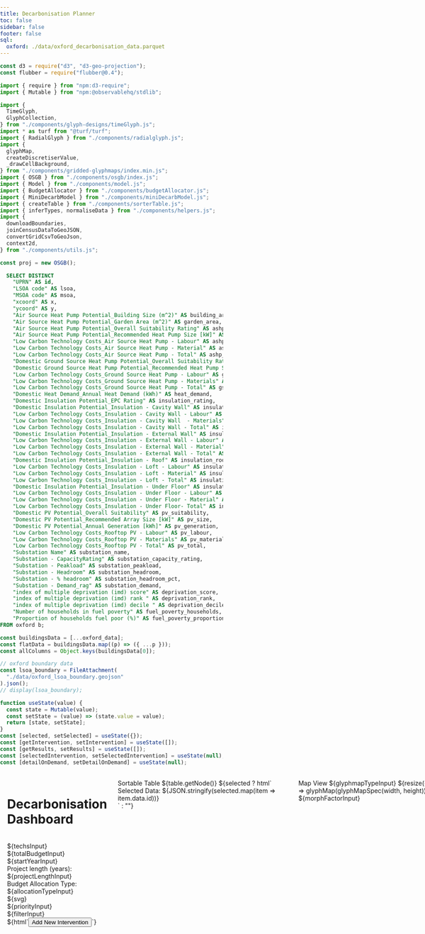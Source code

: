 ```yaml
---
title: Decarbonisation Planner
toc: false
sidebar: false
footer: false
sql:
  oxford: ./data/oxford_decarbonisation_data.parquet
---
```


<!-- ------------ Imports ------------ -->

```js
const d3 = require("d3", "d3-geo-projection");
const flubber = require("flubber@0.4");

import { require } from "npm:d3-require";
import { Mutable } from "npm:@observablehq/stdlib";

import {
  TimeGlyph,
  GlyphCollection,
} from "./components/glyph-designs/timeGlyph.js";
import * as turf from "@turf/turf";
import { RadialGlyph } from "./components/radialglyph.js";
import {
  glyphMap,
  createDiscretiserValue,
  _drawCellBackground,
} from "./components/gridded-glyphmaps/index.min.js";
import { OSGB } from "./components/osgb/index.js";
import { Model } from "./components/model.js";
import { BudgetAllocator } from "./components/budgetAllocator.js";
import { MiniDecarbModel } from "./components/miniDecarbModel.js";
import { createTable } from "./components/sorterTable.js";
import { inferTypes, normaliseData } from "./components/helpers.js";
import {
  downloadBoundaries,
  joinCensusDataToGeoJSON,
  convertGridCsvToGeoJson,
  context2d,
} from "./components/utils.js";
```

```js
const proj = new OSGB();
```

<!-- ---------------- Data ---------------- -->

```sql id=oxford_data
  SELECT DISTINCT
    "UPRN" AS id,
    "LSOA code" AS lsoa,
    "MSOA code" AS msoa,
    "xcoord" AS x,
    "ycoord" AS y,
    "Air Source Heat Pump Potential_Building Size (m^2)" AS building_area,
    "Air Source Heat Pump Potential_Garden Area (m^2)" AS garden_area,
    "Air Source Heat Pump Potential_Overall Suitability Rating" AS ashp_suitability,
    "Air Source Heat Pump Potential_Recommended Heat Pump Size [kW]" AS ashp_size,
    "Low Carbon Technology Costs_Air Source Heat Pump - Labour" AS ashp_labour,
    "Low Carbon Technology Costs_Air Source Heat Pump - Material" AS ashp_material,
    "Low Carbon Technology Costs_Air Source Heat Pump - Total" AS ashp_total,
    "Domestic Ground Source Heat Pump Potential_Overall Suitability Rating" AS gshp_suitability,
    "Domestic Ground Source Heat Pump Potential_Recommended Heat Pump Size [kW]" AS gshp_size,
    "Low Carbon Technology Costs_Ground Source Heat Pump - Labour" AS gshp_labour,
    "Low Carbon Technology Costs_Ground Source Heat Pump - Materials" AS gshp_material,
    "Low Carbon Technology Costs_Ground Source Heat Pump - Total" AS gshp_total,
    "Domestic Heat Demand_Annual Heat Demand (kWh)" AS heat_demand,
    "Domestic Insulation Potential_EPC Rating" AS insulation_rating,
    "Domestic Insulation Potential_Insulation - Cavity Wall" AS insulation_cwall,
    "Low Carbon Technology Costs_Insulation - Cavity Wall - Labour" AS insulation_cwall_labour,
    "Low Carbon Technology Costs_Insulation - Cavity Wall  - Materials" AS insulation_cwall_materials,
    "Low Carbon Technology Costs_Insulation - Cavity Wall - Total" AS insulation_cwall_total,
    "Domestic Insulation Potential_Insulation - External Wall" AS insulation_ewall,
    "Low Carbon Technology Costs_Insulation - External Wall - Labour" AS insulation_ewall_labour,
    "Low Carbon Technology Costs_Insulation - External Wall - Material" AS insulation_ewall_materials,
    "Low Carbon Technology Costs_Insulation - External Wall - Total" AS insulation_ewall_total,
    "Domestic Insulation Potential_Insulation - Roof" AS insulation_roof,
    "Low Carbon Technology Costs_Insulation - Loft - Labour" AS insulation_roof_labour,
    "Low Carbon Technology Costs_Insulation - Loft - Material" AS insulation_roof_materials,
    "Low Carbon Technology Costs_Insulation - Loft - Total" AS insulation_roof_total,
    "Domestic Insulation Potential_Insulation - Under Floor" AS insulation_floor,
    "Low Carbon Technology Costs_Insulation - Under Floor - Labour" AS insulation_floor_labour,
    "Low Carbon Technology Costs_Insulation - Under Floor - Material" AS insulation_floor_materials,
    "Low Carbon Technology Costs_Insulation - Under Floor- Total" AS insulation_floor_total,
    "Domestic PV Potential_Overall Suitability" AS pv_suitability,
    "Domestic PV Potential_Recommended Array Size [kW]" AS pv_size,
    "Domestic PV Potential_Annual Generation [kWh]" AS pv_generation,
    "Low Carbon Technology Costs_Rooftop PV - Labour" AS pv_labour,
    "Low Carbon Technology Costs_Rooftop PV - Materials" AS pv_material,
    "Low Carbon Technology Costs_Rooftop PV - Total" AS pv_total,
    "Substation Name" AS substation_name,
    "Substation - CapacityRating" AS substation_capacity_rating,
    "Substation - Peakload" AS substation_peakload,
    "Substation - Headroom" AS substation_headroom,
    "Substation - % headroom" AS substation_headroom_pct,
    "Substation - Demand_rag" AS substation_demand,
    "index of multiple deprivation (imd) score" AS deprivation_score,
    "index of multiple deprivation (imd) rank " AS deprivation_rank,
    "index of multiple deprivation (imd) decile " AS deprivation_decile,
    "Number of households in fuel poverty" AS fuel_poverty_households,
    "Proportion of households fuel poor (%)" AS fuel_poverty_proportion
FROM oxford b;
```

```js
const buildingsData = [...oxford_data];
const flatData = buildingsData.map((p) => ({ ...p }));
const allColumns = Object.keys(buildingsData[0]);
```

```js
// oxford boundary data
const lsoa_boundary = FileAttachment(
  "./data/oxford_lsoa_boundary.geojson"
).json();
// display(lsoa_boundary);
```

<!-- ------------ Getter-Setter ------------ -->

```js
function useState(value) {
  const state = Mutable(value);
  const setState = (value) => (state.value = value);
  return [state, setState];
}
const [selected, setSelected] = useState({});
const [getIntervention, setIntervention] = useState([]);
const [getResults, setResults] = useState([]);
const [selectedIntervention, setSelectedIntervention] = useState(null);
const [detailOnDemand, setDetailOnDemand] = useState(null);
```

<!-------- Stylesheets -------->
<link
  rel="stylesheet"
  href="https://cdn.jsdelivr.net/npm/bulma@1.0.0/css/bulma.min.css"
>

<link rel="stylesheet" href="https://cdnjs.cloudflare.com/ajax/libs/font-awesome/6.0.0-beta3/css/all.min.css">

<link
  rel="stylesheet"
  href="./styles/dashboard.css"
>

<style>
body, html {
  height: 100%;
  margin: 0 !important;
  /* overflow: hidden; */
  padding: 0;
}

#observablehq-main, #observablehq-header, #observablehq-footer {
    margin: 0 !important;
    /* width: 100% !important; */
    max-width: 100% !important;
}

#observablehq-center {
  margin: 0.5rem !important;
}

.grid {
  margin: 0 !important;
}

.grid-container {
    display: grid;
    grid-template-columns: 1fr 4fr;
    grid-template-rows: repeat(2, 1fr) 1fr;
    gap: 8px; /* gap between grid items */
    padding: 8px;
    height: 92vh;
  }

  /* Left panel boxes */
  #left-panel {
     /* Spans 2 rows */
    display: grid;
    /* grid-template-rows: 1fr 1fr; Two equal rows */
    gap: 8px;
  }


  /* Right panel boxes */
  #main-panel {
    /*grid-row: span 2;  Spans 2 rows */
    display: grid;
    grid-template-rows: 4fr 2fr;
    height: 92vh;
    gap: 8px;
  }

  .main-top {
    display: grid;
    grid-template-columns: 1fr 1fr; /* Split into two equal columns */
    gap: 8px;
  }

  /* Main panel bottom, split into two sections */
  .main-bottom {
    /* grid-row: 2 / 3; Takes the second row */
    display: grid;
    grid-template-columns: 3fr 1fr; /* Split bottom row into 1/3 ratio */
    gap: 8px;
  }

    .card {
      /* display: flex; /* Use Flexbox */
      /* justify-content: center; Horizontally center content */
      /* align-items: center; Vertically center content */
      /* text-align: center; Center text alignment for multiline */ */
      border: 1px dark-grey solid;
      padding: 8px;
      margin: 0 !important;
      box-sizing: border-box; /* Ensure padding is included in height calculations */
    }

  .main-top,
  .main-bottom .card {
      height: 100%; /* Let the grid layout define height naturally */
  }

.dragging {
  opacity: 0.5;
  cursor: grabbing;
}

#interventions-list li {
  transition: background-color 0.3s;
}

#interventions-list li:hover {
  background-color: #f9f9f9;
}

#interventions-list li.selected {
  background-color: #e0f7fa; /* Light cyan for selection */
  font-weight: bold;
  border-left: 4px solid #00bcd4; /* Accent border */
}

.buttons {
      margin-left: auto;
    }

.buttons button {
  margin-left: 5px;
  border: none;
  background: none;
  cursor: pointer;
  color: #007bff;
}

.buttons button:hover {
  color: #0056b3;
}

</style>

<!-- ---------------- HTML Layout ---------------- -->

<div class="grid-container" style="padding:8px; height:92vh;">
  <!-- Left panel (two boxes, stacked vertically) -->
  <div id="left-panel">
    <div id="project-properties" class="card">
      <h1>Decarbonisation Dashboard</h1>
      <br>
      <div class="form-group">
        ${techsInput}
      </div>
      <div class="form-group">
        ${totalBudgetInput}
      </div>
      <div class="form-group">
        ${startYearInput}
      </div>
      <div class="form-group">
        <label for="total-budget">Project length (years):</label>
        ${projectLengthInput}
      </div>
      <div class="form-group">
      <label for="total-budget">Budget Allocation Type:</label>
        ${allocationTypeInput}
      </div>
        ${svg}
      <div class="form-group">
        ${priorityInput}
      </div>
      <div class="form-group">
        ${filterInput}
      </div>
      <div class="form-group">
        ${html`<button class="create-btn" type="button" onclick=${addNewIntervention}>
          Add New Intervention
        </button>`}
      </div>
    </div>
  </div>
  <!-- Main panel (right side) -->
  <div id="main-panel">
    <!-- <div class="card main-top">Map View</div> -->
    <div class="main-top">
      <div class="card" style="overflow-x:hidden; min-width: 400px;">
      Sortable Table
      ${table.getNode()}
      ${selected ? html`<div>Selected Data: ${JSON.stringify(selected.map(item => item.data.id))}</div>` : ""}
      </div>
      <div class="card" style="overflow-x:hidden; min-width: 400px;">
      Map View
      ${glyphmapTypeInput}
      ${resize((width, height) => glyphMap(glyphMapSpec(width, height)))}
      ${morphFactorInput}
      </div>
    </div>
    <div class="main-bottom">
      <div class="card">
      <h2> General overview graph </h2>
      <br>
      <div id="graph-container">
      <!-- List generated here -->
          <ul id="interventions-list">
            ${html`${interventions.map(
              (config, index) =>
                html`<li
                  onclick=${() => selectIntervention(index)} 
                  style="cursor: pointer; padding: 8px; border-bottom: 1px solid #ddd;"
                >
                  <span>${config.tech.name} (Start Year: ${config.initial_year})</span>
                  <button
                    onclick=${(e) => {
                      e.stopPropagation();
                    }}
                    style="border:none; background:none; cursor:pointer; margin-left: 8px;"
                  >
                    <i class="fas fa-edit" style="color:green;"></i>
                  </button>
                  <button
                    onclick=${(e) => {
                      e.stopPropagation(); // Prevent the click event on the list item
                      removeIntervention(index);
                    }}
                    style="border:none; background:none; cursor:pointer; margin-left: 8px;"
                  >
                    <i class="fas fa-trash" style="color:red;"></i>
                  </button>
                </li>`
            )}`}
          </ul>
      </div>
    </div>
    <div class="card">
    Details on demand
    ${resize((width, height) => drawDetailOnDemand(width, height))}
    </div>
  </div>
</div>

```js
// for dealing with selected list items
let selectedInterventionIndex = null; // Track the selected intervention index

function selectIntervention(index) {
  // Update the selected index
  selectedInterventionIndex = index;

  // Clear previous selection
  document
    .querySelectorAll("#interventions-list li")
    .forEach((li) => li.classList.remove("selected"));

  // Highlight the selected item
  const selectedItem = document.querySelector(
    `#interventions-list li:nth-child(${index + 1})`
  );
  setSelectedIntervention(results[selectedInterventionIndex]);
  // console.log("selectedItem: ", results[selectedInterventionIndex]);
  // setSelectedIntervention(selectedItem);
  if (selectedItem) selectedItem.classList.add("selected");
}
```

<!-- ---------------- Input form declarations ---------------- -->

```js
// list of decarb technologies
const techsInput = Inputs.select(
  [
    "PV",
    "ASHP",
    "GSHP",
    "Insulation - Cavity Wall",
    "Insulation - External Wall",
    "Insulation - Roof",
    "Insulation - Under Floor",
  ],
  {
    label: html`<b>Technology</b>`,
    value: "ASHP",
  }
);
techsInput.style["max-width"] = "300px";
const technology = Generators.input(techsInput);
// display(techsInput);

// Total Budget
const totalBudgetInput = Inputs.text({
  label: html`<b>Total Budget</b>`,
  placeholder: "Available Budget in GBP",
  value: 100_000_000,
  // submit: html`<button class="create-btn" style="color:white;">Submit</button>`,
});
totalBudgetInput.style["max-width"] = "300px";
const total_budget = Generators.input(totalBudgetInput);

// Start Year
const startYearInput = Inputs.text({
  label: html`<b>Start Year</b>`,
  placeholder: "Starting year?",
  value: 2024,
  // submit: html`<button class="create-btn" style="color:white;">Submit</button>`,
});
startYearInput.style["max-width"] = "300px";
// console.log("startYearInput.style", startYearInput.columns);
const start_year = Generators.input(startYearInput);

// Project Length
const projectLengthInput = Inputs.range([0, 20], {
  // label: html`<b>Project length in years</b>`,
  step: 1,
  value: 10,
});
projectLengthInput.number.style["max-width"] = "60px";
Object.assign(projectLengthInput, {
  oninput: (event) => event.isTrusted && event.stopImmediatePropagation(),
  onchange: (event) => event.currentTarget.dispatchEvent(new Event("input")),
});
const project_length = Generators.input(projectLengthInput);

// Allocation Type
const allocationTypeInput = Inputs.radio(["linear", "sqrt", "exp", "cubic"], {
  // label: html`<b>Allocation Type</b>`,
  value: "linear",
});
const allocation_type = Generators.input(allocationTypeInput);

const priorityInput = Inputs.form([
  Inputs.select([...allColumns, "None"], {
    label: html`<b>Sorting Priority</b>`,
    value: "None",
    disabled: true,
  }),
  Inputs.radio(["asc", "desc"], {
    label: "Order",
    value: "asc",
    disabled: true,
  }),
]);
const priority_input = Generators.input(priorityInput);

const filterInput = Inputs.form([
  Inputs.select([...allColumns, "None"], {
    label: html`<b>Filter Column</b>`,
    value: "None",
    disabled: true,
  }),
  Inputs.text({
    label: "Filter Value",
    placeholder: "e.g., '> 1000'",
    disabled: true,
  }),
]);
const filter_input = Generators.input(filterInput);

const glyphmapTypeInput = Inputs.radio(
  ["Decarbonisation Time series", "Interventions"],
  {
    label: "Type of map",
    value: "Polygons",
  }
);
const glyphmapType = Generators.input(glyphmapTypeInput);

const morphFactorInput = html`<input
  style="width: 100%; max-width:450px;"
  type="range"
  value="1"
  step="0.05"
  min="0"
  max="1"
/>`;

const morph_factor = Generators.input(morphFactorInput);
```

```js
// Budget Allocator
const allocator = new BudgetAllocator(
  total_budget,
  Number(start_year),
  Number(project_length)
);

let initialAllocations;
if (allocation_type === "linear") {
  initialAllocations = allocator.allocateLinear();
} else {
  initialAllocations = allocator.allocateCustom(allocation_type);
}
```

```js
const { svg, getAllocations } = allocator.visualise(
  initialAllocations,
  (changes) => {
    // console.log("data changed:", changes);
    setSelected(changes);
  },
  400,
  200
);
// display(results);
```

```js
// set allocation based on custom graph
allocation_type;
const allocations = selected ? getAllocations(selected) : initialAllocations;
// display(interventions);
```

```js
// store intervention results
let interventions = getIntervention;
let results = getResults;
```

<!-- ---------------- Functions ---------------- -->

```js
// create config template
function createConfigTemplate(start_year, allocations) {
  return {
    initial_year: Number(start_year),
    rolledover_budget: 0,
    yearly_budgets: allocations.map((item) => item.budget),
    tech: {},
    priorities: [],
    filters: [],
  };
}

// add new intervention
function addIntervention(
  techConfig,
  start_year,
  allocation,
  filters = [],
  priorities = []
) {
  const config = createConfigTemplate(start_year, allocation);
  // console.log("configuration sent", config);

  config.tech = {
    name: techConfig.name,
    config: techConfig.config,
  };

  // console.log("techConfig Name", techConfig);

  // Apply filters and priorities - append to existing
  config.filters = [...(config.filters || []), ...filters];
  config.priorities = [...(config.priorities || []), ...priorities];

  const newIntervention = { ...config, id: Date.now() };
  setIntervention([...interventions, newIntervention]);
  const modelResult = runModel(newIntervention, buildingsData);
  setResults([...results, modelResult]);
  console.log("Intervention added:", config);
}

// remove intervention
function removeIntervention(index) {
  if (index >= 0 && index < interventions.length) {
    setIntervention(interventions.filter((_, i) => i !== index));

    // when intervention is removed, remove the corresponding results
    setResults(results.filter((_, i) => i !== index));
  } else {
    console.log("Invalid index.");
  }
}

// handle form submission
function addNewIntervention() {
  const new_start_year = start_year;
  const new_tech = technology;
  const new_allocations = allocations;

  // Retrieve techConfig from the selected technology
  const techConfig = listOfTech[new_tech];
  // console.log("techConfig", techConfig);

  // Example filters and priorities
  const filters = [(b) => b.properties["substation_headroom"] >= 500];
  const priorities = [{ name: "substation_capacity_rating", order: "asc" }];

  addIntervention(
    techConfig,
    new_start_year,
    new_allocations,
    filters,
    priorities
  );
}
```

```js
let config = {
  initial_year: Number(start_year),
  rolledover_budget: 0,
  yearly_budgets: allocations.map((item) => item.budget),
  tech: {},
  priorities: [],
};

const listOfTech = {
  ASHP: {
    name: "ASHP",
    config: {
      suitabilityKey: "ashp_suitability",
      labourKey: "ashp_labour",
      materialKey: "ashp_material",
      savingsKey: "heat_demand",
    },
  },
  PV: {
    name: "PV",
    config: {
      suitabilityKey: "pv_suitability",
      labourKey: "pv_labour",
      materialKey: "pv_material",
      savingsKey: "solar_generation",
    },
  },
  GSHP: {
    name: "GSHP",
    config: {
      suitabilityKey: "gshp_suitability",
      labourKey: "gshp_labour",
      materialKey: "gshp_material",
      savingsKey: "gshp_size",
    },
  },
  Insulation: {
    name: "Insulation",
    config: {
      suitabilityKey: "insulation_rating",
      labourKey: "insulation_cwall_labour",
      materialKey: "insulation_cwall_materials",
      savingsKey: "insulation_cwall",
    },
  },
};

function addTechConfig(techConfig) {
  config.tech = {
    name: techConfig.name,
    config: techConfig.config,
  };
}

function addPriority(name, order = "asc") {
  const newPriority = {
    name: name,
    order: order,
  };

  config.priorities.push(newPriority);
}

function runModel(config, buildings) {
  const model = new MiniDecarbModel(config, buildings);
  model.runModel();
  return model.getRecap();
}

// update config here
// addTechConfig(listOfTech.ASHP);
// // addPriority("substation_headroom", "asc");
```

```js
console.log("selectedIntervention", selectedIntervention);
```

<!-- ---------------- Sortable Table ---------------- -->

```js
// columns to show in the table
const cols = [
  { column: "id", nominals: null },
  { column: "lsoa", nominals: null },
  {
    column: "insulation_rating",
    ordinals: ["Unknown", "A", "B", "C", "D", "E", "F", "G"],
  },
  {
    column: "insulation_ewall",
    // ordinals: null,
    nominals: null,
    // ordinals: ["Unknown", "A", "B", "C", "D", "E", "F", "G"],
  },
  {
    column: "pv_generation",
    thresholds: [
      0, 1000, 2000, 3000, 4000, 5000, 6000, 7000, 8000, 9000, 10000, 20000,
      30000, 40000, 50000,
    ],
  },
  {
    column: "ashp_size",
    thresholds: [0, 1, 2, 3, 4, 5, 6, 7, 8, 9, 10, 20, 30, 40, 50],
  },
  {
    column: "intervention",
    nominals: null,
  },
];
```

```js
const tableData = selectedIntervention
  ? selectedIntervention.allBuildings.map((building) => ({
      ...building.properties,
      intervention: building.isIntervened,
    }))
  : flatData;

const table = new createTable(tableData, cols, (changes) => {
  console.log("Table changed:", changes);
  setSelected(changes.selection);
});
```

```js
console.log("Test inferring data types", inferTypes(tableData));
```

<!-- ---------------- Glyph Maps ---------------- -->

```js
// glyphmap basic specs
function glyphMapSpec(width = 800, height = 600) {
  return {
    // coordType: "notmercator",
    initialBB: turf.bbox(lsoa_boundary),
    data: tableData,
    getLocationFn: (row) => [row.x, row.y],
    discretisationShape: "grid",
    mapType: "CartoPositron",
    interactiveCellSize: true,
    cellSize: 30,

    // width: 800,
    // height: 600,
    width: width,
    height: height - 40,

    customMap: {
      scaleParams: [],

      initFn: (cells, cellSize, global, panel) => {
        // console.log("initFn", cells, cellSize, global, panel);
      },

      preAggrFn: (cells, cellSize, global, panel) => {
        // console.log("global", global);
      },

      aggrFn: (cell, row, weight, global, panel) => {
        if (cell.building_area) {
          cell.building_area += row.building_area;
          // Update existing values
          cell.data.costs.ashp += row.ashp_labour + row.ashp_material;
          cell.data.costs.pv += row.pv_labour + row.pv_material;
          cell.data.costs.gshp += row.gshp_labour + row.gshp_material;
          cell.data.carbon.ashp += row.heat_demand;
          cell.data.carbon.pv += row.pv_generation;
          cell.data.carbon.gshp += row.gshp_size;
        } else {
          cell.building_area = row.building_area;
          // Initialize data structure
          cell.data = {
            costs: {
              ashp: row.ashp_labour + row.ashp_material,
              pv: row.pv_labour + row.pv_material,
              gshp: row.gshp_labour + row.gshp_material,
            },
            carbon: {
              ashp: row.heat_demand,
              pv: row.pv_generation,
              gshp: row.gshp_size,
            },
          };
        }

        // --- Normalization ---
        // Create arrays for costs and carbon for normalization
        let costsData = Object.entries(cell.data.costs).map(([key, value]) => ({
          key,
          value,
        }));
        let carbonData = Object.entries(cell.data.carbon).map(
          ([key, value]) => ({ key, value })
        );

        // Normalize costs and carbon data separately
        costsData = normaliseData(costsData, ["value"]);
        carbonData = normaliseData(carbonData, ["value"]);

        // Update cell.data with normalized values
        cell.data.costs = costsData.reduce((acc, { key, value }) => {
          acc[key] = value;
          return acc;
        }, {});
        cell.data.carbon = carbonData.reduce((acc, { key, value }) => {
          acc[key] = value;
          return acc;
        }, {});
      },

      postAggrFn: (cells, cellSize, global, panel) => {
        //add cell interaction
        let canvas = d3.select(panel).select("canvas").node();
      },

      preDrawFn: (cells, cellSize, ctx, global, panel) => {
        if (!cells || cells.length === 0) {
          console.error("No cells data available");
          return;
        }

        global.pathGenerator = d3.geoPath().context(ctx);
        global.colourScalePop = d3
          .scaleSequential(d3.interpolateBlues)
          .domain([0, d3.max(cells.map((row) => row.building_area))]);
      },

      drawFn: (cell, x, y, cellSize, ctx, global, panel) => {
        const boundary = cell.getBoundary(0);
        if (boundary[0] != boundary[boundary.length - 1]) {
          boundary.push(boundary[0]);
        }
        const boundaryFeat = turf.polygon([boundary]);

        ctx.beginPath();
        global.pathGenerator(boundaryFeat);
        ctx.fillStyle = global.colourScalePop(cell.building_area);
        ctx.fill();

        //add contour to clicked cells
        if (global.clickedCell == cell) {
          ctx.lineWidth = 4;
          ctx.strokeStyle = "rgb(250,250,250)";
          ctx.stroke();
          ctx.lineWidth = 2;
          ctx.strokeStyle = "rgb(50,50,50)";
          ctx.stroke();
        }

        //draw a radial glyph -> change the array to real data (between 0 and 1)
        // drawRadialMultivariateGlyph([0.5, 0.1, 0.9, 0.3], x, y, cellSize, ctx);
        let rg = new RadialGlyph([
          cell.data.carbon.ashp,
          cell.data.carbon.pv,
          cell.data.carbon.gshp,
          cell.data.costs.ashp,
          cell.data.costs.pv,
          cell.data.costs.gshp,
        ]);
        rg.draw(ctx, x, y, cellSize / 2);

        // console.log("boundary", boundary);
      },

      postDrawFn: (cells, cellSize, ctx, global, panel) => {},

      tooltipTextFn: (cell) => {
        if (cell) {
          setDetailOnDemand(cell.data);
          return `Total Building Area: ${cell.building_area.toFixed(2)} m^2`;
        }
      },
    },
  };
}
```

```js
const glyphMapSpecWgs84 = {
  ...glyphMapSpec,
  // coordType: "mercator",
  initialBB: {}, //use the WGS84 extent
  getLocationFn: (row) => {},
};
```

```js
function drawDetailOnDemand(width, height) {
  let canvas = document.createElement("canvas");
  let ctx = canvas.getContext("2d");
  canvas.width = width;
  canvas.height = width;

  if (!detailOnDemand) {
    return canvas;
  }

  let data = detailOnDemand;

  let rg = new RadialGlyph([
    data.carbon.ashp,
    data.carbon.pv,
    data.carbon.gshp,
    data.costs.ashp,
    data.costs.pv,
    data.costs.gshp,
  ]);
  rg.draw(ctx, width / 2, height / 2, Math.min(width / 2, height / 2));

  return canvas;
}
```

```js
function drawRadialMultivariateGlyph(normalisedData, x, y, size, ctx) {
  let angle = (2 * Math.PI) / normalisedData.length;
  let centerX = x;
  let centerY = y;
  let radius = size / 2;
  // console.log(radius);

  //get a colour palette
  let colors = d3
    .scaleOrdinal(d3.schemeTableau10)
    .domain(d3.range(normalisedData.length));

  normalisedData.map((d, i) => {
    drawPieSlice(
      ctx,
      centerX,
      centerY,
      radius * 0.9,
      angle * (i + 0.1),
      angle * (i + 0.9),
      "rgba(0,0,0,0.05)"
    );
    drawPieSlice(
      ctx,
      centerX,
      centerY,
      radius * Math.sqrt(d) * 0.95,
      angle * (i + 0.1),
      angle * (i + 0.9),
      colors(i)
    );
  });
}
```

```js
function drawPieSlice(ctx, cx, cy, r, angleStart, angleEnd, color) {
  ctx.beginPath();
  ctx.moveTo(cx, cy);
  ctx.arc(cx, cy, r, angleStart, angleEnd);
  ctx.lineTo(cx, cy);
  ctx.fillStyle = color;
  ctx.fill();
}
```
